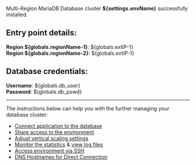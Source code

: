 Multi-Region MariaDB Database cluster **${settings.envName}** successfully installed.

## Entry point details:    
**Region ${globals.regionName-1}**: ${globals.extIP-1}   
**Region ${globals.regionName-2}**: ${globals.extIP-1}   

## Database credentials:   
**Username**: ${globals.db_user}  
**Password**: ${globals.db_pswd}  
___

The instructions below can help you with the further managing your database cluster:

- [Connect application to the database](https://docs.jelastic.com/database-connection)
- [Share access to the environment](https://docs.jelastic.com/share-environment)
- [Adjust vertical scaling settings](https://docs.jelastic.com/automatic-vertical-scaling)
- [Monitor the statistics](https://docs.jelastic.com/view-app-statistics) & [view log files](https://docs.jelastic.com/view-log-files)
- [Access environment via SSH](https://docs.jelastic.com/ssh-access)
- [DNS Hostnames for Direct Connection](https://jelastic.com/blog/dns-hostnames-for-direct-container-connection-at-jelastic-paas/)
